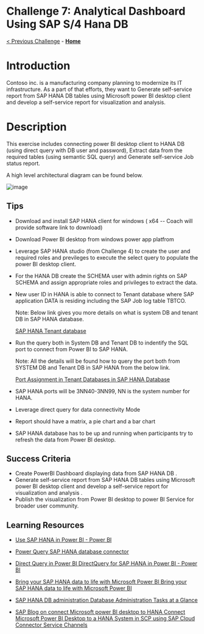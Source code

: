 # Challenge 7: Analytical Dashboard Using SAP S/4 Hana DB
[< Previous Challenge](./06-Start-Stop-Automation.md) - **[Home](../README.md)** 

# Introduction  

Contoso inc. is a manufacturing company planning to modernize its IT infrastructure. As a part of that efforts, they want to Generate self-service report from SAP HANA DB tables using Microsoft power BI desktop client and develop a self-service report for visualization and analysis. 

 

# Description 
    
  
  This exercise includes connecting power BI desktop client to HANA DB (using direct query with DB user and password), Extract data from the required tables (using semantic SQL query) and Generate self-service Job status report.
  
  A high level architectural diagram can be found below.
  
  
![image](https://user-images.githubusercontent.com/81314847/115074617-eefa6580-9ec7-11eb-9eaa-ca09b29708cb.png)
 


## Tips
 

   * Download and install SAP HANA client for windows ( x64 -- Coach will provide software link to download)
    
   * Download Power  BI  desktop from windows power app platfrom 
    
   * Leverage SAP HANA studio (from Challenge 4) to create the user and required roles and previleges to
     execute the select query to populate the power BI desktop client. 
     
   * For the HANA DB create the SCHEMA user with admin rights on SAP SCHEMA and assign appropriate roles and        privileges to extract the data. 
   
   * New user ID in HANA is able to connect to Tenant database where SAP application DATA is residing              including the SAP Job log table TBTCO.

     Note: Below link gives you more details on what is system DB and tenant DB in SAP HANA database.       
    
   
      [SAP HANA Tenant database](https://help.sap.com/viewer/eb3777d5495d46c5b2fa773206bbfb46/2.0.01/en-US/0baadba82dd9407cbb852ae98f49f6bd.html)
   
   * Run the query both in System DB and Tenant DB to indentify the SQL port to connect from Power BI to SAP        HANA.

      Note: All the details will be found how to query the port both from SYSTEM DB and Tenant DB in SAP HANA       from the below link.
      
    

     [Port Assignment in Tenant Databases in SAP HANA Database](https://help.sap.com/viewer/78209c1d3a9b41cd8624338e42a12bf6/2.0.01/en-US/7a9343c9f2a2436faa3cfdb5ca00c052.html)

   * SAP HANA ports will be 3NN40-3NN99, NN is the system number for HANA.

   * Leverage direct query for data connectivity Mode  

   * Report should have a matrix, a pie chart and a bar chart 
   
   * SAP HANA database has to be up and running when participants try to refresh the data from Power BI desktop.
   

 
## Success Criteria

- Create PowerBI Dashboard displaying data from SAP HANA DB .
- Generate self-service report from SAP HANA DB tables using Microsoft power BI desktop client and develop a
  self-service report for visualization and analysis .
- Publish the visualization from Power BI desktop to power BI Service for broader user community. 
 

## Learning Resources 

* [Use SAP HANA in Power BI - Power BI](https://docs.microsoft.com/en-us/power-bi/connect-data/desktop-sap-hana)

* [Power Query SAP HANA database connector](https://docs.microsoft.com/en-us/power-query/connectors/sap-hana/overview)

* [Direct Query in Power BI DirectQuery for SAP HANA in Power BI - Power BI](https://docs.microsoft.com/en-us/power-bi/connect-data/desktop-directquery-sap-hana)

* [Bring your SAP HANA data to life with Microsoft Power BI  Bring your SAP HANA data to life with Microsoft Power BI](https://powerbi.microsoft.com/en-us/blog/bring-your-sap-hana-data-to-life-with-microsoft-power-bi/)

* [SAP HANA DB administration Database Administration Tasks at a Glance](https://help.sap.com/viewer/6b94445c94ae495c83a19646e7c3fd56/2.0.02/en-US/e77aff8345c640698b69173c034ce094.html)

* [SAP Blog on connect Microsoft power BI desktop to HANA Connect Microsoft Power BI Desktop to a HANA System in SCP using SAP Cloud Connector Service Channels](https://blogs.sap.com/2017/01/23/connect-microsoft-power-bi-desktop-to-a-hana-system-in-hcp-using-hana-cloud-connector-service-channels/)






